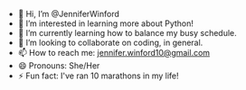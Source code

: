 - 👋 Hi, I’m @JenniferWinford
- 👀 I’m interested in learning more about Python!
- 🌱 I’m currently learning how to balance my busy schedule.
- 💞️ I’m looking to collaborate on coding, in general.
- 📫 How to reach me: jennifer.winford10@gmail.com
- 😄 Pronouns: She/Her
- ⚡ Fun fact: I've ran 10 marathons in my life!

<!---
JenniferWinford/JenniferWinford is a ✨ special ✨ repository because its `README.md` (this file) appears on your GitHub profile.
You can click the Preview link to take a look at your changes.
--->
